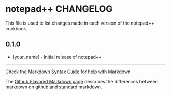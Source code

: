 notepad++ CHANGELOG
===================

This file is used to list changes made in each version of the notepad++ cookbook.

0.1.0
-----
- [your_name] - Initial release of notepad++

- - -
Check the [Markdown Syntax Guide](http://daringfireball.net/projects/markdown/syntax) for help with Markdown.

The [Github Flavored Markdown page](http://github.github.com/github-flavored-markdown/) describes the differences between markdown on github and standard markdown.

